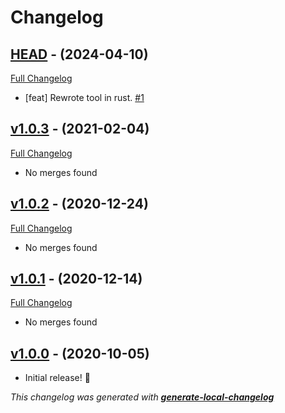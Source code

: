 # Changelog

## [HEAD](https://github.com/neogeek/generate-local-changelog/tree/HEAD) - (2024-04-10)

[Full Changelog](https://github.com/neogeek/generate-local-changelog/compare/v1.0.3...HEAD)

- [feat] Rewrote tool in rust. [#1](https://github.com/neogeek/generate-local-changelog/pull/1)

## [v1.0.3](https://github.com/neogeek/generate-local-changelog/tree/v1.0.3) - (2021-02-04)

[Full Changelog](https://github.com/neogeek/generate-local-changelog/compare/v1.0.2...v1.0.3)

- No merges found

## [v1.0.2](https://github.com/neogeek/generate-local-changelog/tree/v1.0.2) - (2020-12-24)

[Full Changelog](https://github.com/neogeek/generate-local-changelog/compare/v1.0.1...v1.0.2)

- No merges found

## [v1.0.1](https://github.com/neogeek/generate-local-changelog/tree/v1.0.1) - (2020-12-14)

[Full Changelog](https://github.com/neogeek/generate-local-changelog/compare/v1.0.0...v1.0.1)

- No merges found

## [v1.0.0](https://github.com/neogeek/generate-local-changelog/tree/v1.0.0) - (2020-10-05)

- Initial release! 🎉

_This changelog was generated with **[generate-local-changelog](https://github.com/neogeek/generate-local-changelog)**_
